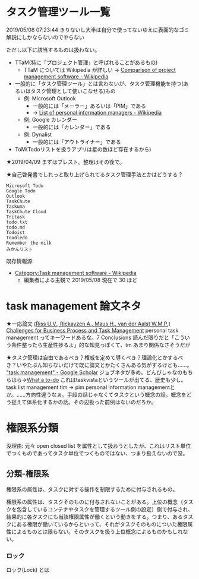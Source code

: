 
# タスク管理ツール一覧
2019/05/08 07:23:44 きりないし大半は自分で使ってないゆえに表面的なゴミ解説にしかならないのでやらない

ただし以下に該当するものは扱わない。

- TTaM(特に「プロジェクト管理」と呼ばれることがあるもの)
  - TTaM については Wikipedia が詳しい → [Comparison of project management software - Wikipedia](https://en.wikipedia.org/wiki/Comparison_of_project_management_software)
- 一般的に「タスク管理ツール」とは言わないが、タスク管理機能を持つ(あるいはタスク管理として使いこなせる)もの
  - 例: Microsoft Outlook
    - 一般的には「メーラー」あるいは「PIM」である
    - → [List of personal information managers - Wikipedia](https://en.wikipedia.org/wiki/List_of_personal_information_managers)
  - 例: Google カレンダー
    - 一般的には「カレンダー」である
  - 例: Dynalist 
    - 一般的には「アウトライナー」である
- ToM(Todoリストを扱うアプリは星の数ほど存在するから)

★2019/04/09 まずはブレスト。整理はその後で。

★自己啓発書でしれっと取り上げられてるタスク管理手法とかはどうする？

```
Microsoft Todo
Google Todo
Outlook
TaskChute
Taskuma
TaskChute Cloud
Tritask
todo.txt
todo.md
Todoist
Toodledo
Remember the milk
みかんリスト
```

既存情報源:

- [Category:Task management software - Wikipedia](https://en.wikipedia.org/wiki/Category:Task_management_software)
  - 編集者による主観で 2019/05/08 現在で 30 ほど

# task management 論文ネタ
★一応論文 [(Riss U.V., Rickayzen A., Maus H., van der Aalst W.M.P.) Challenges for Business Process and Task Management](http://www.jucs.org/jukm_0_2/riss/jukm_0_2_77_100_riss.html) personal task management ってキーワードあるな。7 Conclusions 読んだ限りだと「こういう条件整ったら生産性捗るよ」的な知見っぽくて、tm あまり関係なさそうだが

★タスク管理は自由であるべき？権威を定めて導くべき？理論化とかするべき？いやたぶん知らないだけで既に論文とかたくさんある気がするけども……。 ["task management" - Google Scholar](https://scholar.google.co.jp/scholar?hl=ja&as_sdt=0%2C5&q=%22task+management%22&btnG=) ジョブネタが多め。どんぴしゃなのもちらほら→[What a to-do](https://dl.acm.org/citation.cfm?id=985785) これはtaskvistaというツールが出てる、歴史も少し。task list management tlm → pim personal information managementとか。……方向性違うなぁ。手段の話じゃなくてタスクという概念の話。概念をどう捉えて体系化するかの話。その辺扱った前例はないのだろか。

# 権限系分類
没理由: 元々 open closed list を属性として扱おうとしたが、これはリスト単位でつくものであってタスク単位でつくものではない、つまり扱えないので没。

## 分類-権限系
権限系の属性は、タスクに対する操作を制限するために付与されるもの。

権限系の属性は、タスクそのものに付与されないことがある。上位の概念（タスクを包含しているコンテナやタスクを管理するツール側の設定）側で付与され、結果的に各タスクにも当該権限属性が働くという動きをする。つまり、あるタスクにある権限が働いているからといって、それがタスクそのものについた権限属性によるものとは限らない。そのタスクを扱う上位概念によるものかもしれない。

### ロック
ロック(Lock) とは
